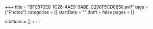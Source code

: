 +++
title = "BF0870E0-1C26-4AE9-9ABE-C298F5CD8858.avif"
tags = ["Photos"]
categories = []
startDate = ""
draft = false
pages = []

citations = []
+++
